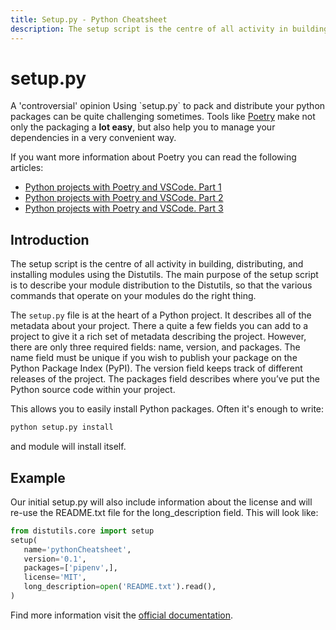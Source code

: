 ```yaml
---
title: Setup.py - Python Cheatsheet
description: The setup script is the centre of all activity in building, distributing, and installing modules using the Distutils. The main purpose of the setup script is to describe your module distribution to the Distutils, so that the various commands that operate on your modules do the right thing.
---
```


# setup.py

<base-warning>
  <base-warning-title>
    A 'controversial' opinion
  </base-warning-title>
  <base-warning-content>
    Using `setup.py` to pack and distribute your python packages can be quite challenging sometimes. Tools like <a target="_blank" href="https://python-poetry.org/">Poetry</a> make not only the packaging a <b>lot easy</b>, but also help you to manage your dependencies in a very convenient way.
  </base-warning-content>
</base-warning>

If you want more information about Poetry you can read the following articles:

- [Python projects with Poetry and VSCode. Part 1](https://www.pythoncheatsheet.org/blog/python-projects-with-poetry-and-vscode-part-1/)
- [Python projects with Poetry and VSCode. Part 2](https://www.pythoncheatsheet.org/blog/python-projects-with-poetry-and-vscode-part-2/)
- [Python projects with Poetry and VSCode. Part 3](https://www.pythoncheatsheet.org/blog/python-projects-with-poetry-and-vscode-part-3/)

## Introduction

The setup script is the centre of all activity in building, distributing, and installing modules using the Distutils. The main purpose of the setup script is to describe your module distribution to the Distutils, so that the various commands that operate on your modules do the right thing.

The `setup.py` file is at the heart of a Python project. It describes all of the metadata about your project. There a quite a few fields you can add to a project to give it a rich set of metadata describing the project. However, there are only three required fields: name, version, and packages. The name field must be unique if you wish to publish your package on the Python Package Index (PyPI). The version field keeps track of different releases of the project. The packages field describes where you’ve put the Python source code within your project.

This allows you to easily install Python packages. Often it's enough to write:

```bash
python setup.py install
```

and module will install itself.

## Example

Our initial setup.py will also include information about the license and will re-use the README.txt file for the long_description field. This will look like:

```python
from distutils.core import setup
setup(
   name='pythonCheatsheet',
   version='0.1',
   packages=['pipenv',],
   license='MIT',
   long_description=open('README.txt').read(),
)
```

Find more information visit the [official documentation](http://docs.python.org/install/index.html).
